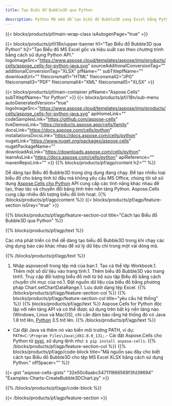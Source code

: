 ```yaml
---
title: Tạo Biểu đồ Bubble3D qua Python

description: Python Mã mẫu để tạo biểu đồ Bubble3D sang Excel bằng Python Thư viện. Sử dụng mã này để tạo biểu đồ Bubble3D cho MS Excel trong ứng dụng dựa trên Python.
---
```

{{< blocks/products/pf/main-wrap-class isAutogenPage="true" >}}

{{< blocks/products/pf/i18n/upper-banner h1="Tạo Biểu đồ Bubble3D qua Python" h2="Tạo Biểu đồ MS Excel gốc và hiệu suất cao theo chương trình bằng cách sử dụng Python API." logoImageSrc="https://www.aspose.cloud/templates/aspose/img/products/cells/aspose_cells-for-python-java.svg" sourceAdditionalConversionTag="" additionalConversionTag="XLSX" pfName="" subTitlepfName="" downloadUrl="" fileiconsmall1="HTML" fileiconsmall2="JPG" fileiconsmall3="PDF" fileiconsmall4="XML" fileiconsmall5="XLSX" >}}

{{< blocks/products/pf/main-container pfName="Aspose.Cells" subTitlepfName="for Python" >}}
{{< blocks/products/pf/i18n/sub-menu autoGeneratedVersion="true" logoImageSrc="https://www.aspose.cloud/templates/aspose/img/products/cells/aspose_cells-for-python-java.svg" apiHomeLink="" codeSamplesLink="https://github.com/aspose-cells" liveDemosLink="https://products.aspose.app/cells/family" docsLink="https://docs.aspose.com/cells/python" installationsDocsLink="https://docs.aspose.com/cells/python" nugetLink="https://www.nuget.org/packages/aspose.cells" nugetPackageName="" downloadAsLink="https://downloads.aspose.com/cells/python" learnAsLink="https://docs.aspose.com/cells/python" apiReference="" mavenRepoLink="" >}}
{{% blocks/products/pf/agp/content h2="" %}}

Dễ dàng tạo Biểu đồ Bubble3D trong ứng dụng đang chạy. Để tạo nhiều loại biểu đồ cho bảng tính từ đầu mà không yêu cầu MS Office, chúng tôi sẽ sử dụng [Aspose.Cells cho Python](https://pypi.org/project/aspose.cells)  API cung cấp các tính năng khác nhau để tạo, thao tác và chuyển đổi bảng tính trên nền tảng Python. Aspose.Cells cung cấp nhiều đối tượng biểu đồ linh hoạt.
{{% /blocks/products/pf/agp/content %}}
{{< blocks/products/pf/agp/feature-section isGrey="true" >}}

{{% blocks/products/pf/agp/feature-section-col title="Cách tạo Biểu đồ Bubble3D qua Python" %}}

{{% blocks/products/pf/agp/text %}}

Các nhà phát triển có thể dễ dàng tạo biểu đồ Bubble3D trong khi chạy các ứng dụng báo cáo khác nhau để xử lý dữ liệu chỉ trong một vài dòng mã.

{{% /blocks/products/pf/agp/text %}}

1. Nhập asposecell trong tệp mã của bạn.1. Tạo cá thể lớp Workbook.1. Thêm một số dữ liệu vào trang tính.1. Thêm biểu đồ Bubble3D vào trang tính1. Truy cập đối tượng biểu đồ mới từ bộ sưu tập Biểu đồ bằng cách chuyển chỉ mục của nó.1. Đặt nguồn dữ liệu của biểu đồ bằng phương pháp Chart.setChartDataRange.1. Lưu dưới dạng tệp Excel.
{{% /blocks/products/pf/agp/feature-section-col %}}
{{% blocks/products/pf/agp/feature-section-col title="yêu cầu hệ thống" %}}
{{% blocks/products/pf/agp/text %}}
 Aspose.Cells for Python độc lập với nền tảng API và có thể được sử dụng trên bất kỳ nền tảng nào (Windows, Linux và MacOS), chỉ cần đảm bảo rằng hệ thống đó có Java 1.8 trở lên, [Python](https://www.python.org/downloads/) 3.5 trở lên.
{{% /blocks/products/pf/agp/text %}}
- Cài đặt Java và thêm nó vào biến môi trường PATH, ví dụ: <code>PATH=C:\Program Files\Java\jdk1.8.0_131;</code>.- Cài đặt Aspose.Cells cho Python từ <a href="https://pypi.org/project/aspose-cells/">pypi</a>, sử dụng lệnh như: <code>$ pip install aspose-cells</code>.
{{% /blocks/products/pf/agp/feature-section-col %}}
{{% blocks/products/pf/agp/code-block title="Mã nguồn sau đây cho biết cách tạo Biểu đồ Bubble3D cho tệp MS Excel XLSX bằng cách sử dụng Python." offSpacer="" %}}

{{< gist "aspose-cells-gists" "32e50c6aabc547111966569f3fd39694" "Examples-Charts-CreateBubble3DChart.py" >}}

{{% /blocks/products/pf/agp/code-block %}}

{{< /blocks/products/pf/agp/feature-section >}}

<!-- aboutfile Starts -->
